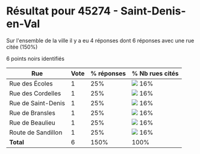# Résultat pour 45274 - Saint-Denis-en-Val

Sur l'ensemble de la ville il y a eu 4 réponses dont 6 réponses avec une rue citée (150%)

6 points noirs identifiés

| Rue | Vote | % réponses | % Nb rues cités|
|-----|------|------------|----------------|
| Rue des Écoles | 1 | 25% | <img src="../../img/bar_16.gif" />&nbsp;16%|
| Rue des Cordelles | 1 | 25% | <img src="../../img/bar_16.gif" />&nbsp;16%|
| Rue de Saint-Denis | 1 | 25% | <img src="../../img/bar_16.gif" />&nbsp;16%|
| Rue de Bransles | 1 | 25% | <img src="../../img/bar_16.gif" />&nbsp;16%|
| Rue de Beaulieu | 1 | 25% | <img src="../../img/bar_16.gif" />&nbsp;16%|
| Route de Sandillon | 1 | 25% | <img src="../../img/bar_16.gif" />&nbsp;16%|
| **Total** | 6 | 150% | 100%|
